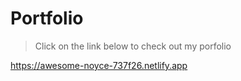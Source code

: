 # Portfolio

> Click on the link below to check out my porfolio 

https://awesome-noyce-737f26.netlify.app
